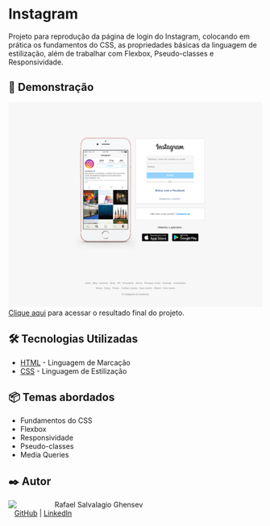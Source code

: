 # Instagram

Projeto para reprodução da página de login do Instagram, colocando em prática os fundamentos do CSS, as propriedades básicas da linguagem de estilização, além de trabalhar com Flexbox, Pseudo-classes e Responsividade.

## 🚀 Demonstração

![image](assets/img/readme-images/pagina.png)
[Clique aqui](https://micheleambrosio.github.io/coffee-shop-bootstrap-dio/) para acessar o resultado final do projeto.

## 🛠️ Tecnologias Utilizadas

* [HTML](https://www.w3.org/html/) - Linguagem de Marcação
* [CSS](https://www.w3.org/Style/CSS/) - Linguagem de Estilização

<h2>📦 Temas abordados</h2>

- Fundamentos do CSS
- Flexbox
- Responsividade
- Pseudo-classes
- Media Queries

## ✒️ Autor
<p>
    <img align=left margin=10 width=80 src="https://avatars.githubusercontent.com/u/50595987?s=400"/>
    <p>&nbsp&nbsp&nbspRafael Salvalagio Ghensev<br>
    &nbsp&nbsp&nbsp<a href="https://github.com/rafaelrfls">GitHub</a>&nbsp;|&nbsp;<a href="https://www.linkedin.com/in/rafael-salvalagio-ghensev-49671285/">LinkedIn</a>&nbsp;</p>
</p>
